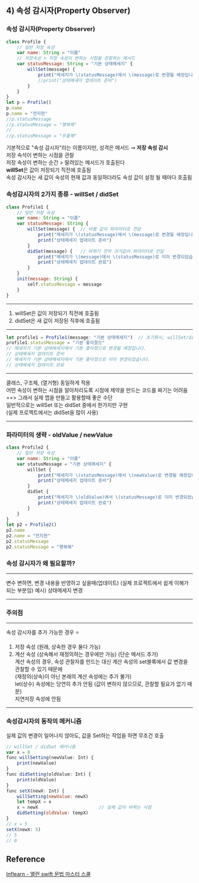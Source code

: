 ## 4) 속성 감시자(Property Observer)
### 속성 감시자(Property Observer)
```javascript
class Profile {
    // 일반 저장 속성
    var name: String = "이름"
    // 저장속성 + 저장 속성이 변하는 시점을 관찰하는 메서드
    var statusMessage: String = "기본 상태메세지" {
        willSet(message) {
            print("메세지가 \(statusMessage)에서 \(message)로 변경될 예정입니다.")
            //print("상태메세지 업데이트 준비")
        }
    }
}
let p = Profile()
p.name
p.name = "전지현"
//p.statusMessage
//p.statusMessage = "행복해"
//
//p.statusMessage = "우울해"
```
기본적으로 "속성 감시자"라는 이름이지만, 성격은 메서드 ➞ **저장 속성 감시**  
저장 속석이 변하는 시점을 관찰  
저장 속성이 변하는 순간 > 딸려있는 메서드가 호출된다  
**willSet**은 값이 저장되기 직전에 호출됨  
속성 감시자는 새 값이 속성의 현재 값과 동일하더라도 속성 값이 설정 될 때마다 호출됨  
### 속성감시자의 2가지 종류 - willSet / didSet
```javascript
class Profile1 {  
    // 일반 저장 속성
    var name: String = "이름"   
    var statusMessage: String {
        willSet(message) {  // 바뀔 값이 파라미터로 전달
            print("메세지가 \(statusMessage)에서 \(message)로 변경될 예정입니다.")
            print("상태메세지 업데이트 준비")
        }
        didSet(message) {   // 바뀌기 전의 과거값이 파라미터로 전달
            print("메세지가 \(message)에서 \(statusMessage)로 이미 변경되었습니다.")
            print("상태메세지 업데이트 완료")
        }
    }
    init(message: String) {
        self.statusMessage = message
    }
}
```
---
 1) willSet은 값이 저장되기 직전에 호출됨
 2) didSet은 새 값이 저장된 직후에 호출됨

---
```javascript
let profile1 = Profile1(message: "기본 상태메세지")  // 초기화시, willSet/didSet이 호출되지는 않음
profile1.statusMessage = "기분 좋아졌으"
// 메세지가 기본 상태메세지에서 기분 좋아졌으로 변경될 예정입니다.
// 상태메세지 업데이트 준비
// 메세지가 기본 상태메세지에서 기분 좋아졌으로 이미 변경되었습니다.
// 상태메세지 업데이트 완료
```
---
 클래스, 구조체, (열거형) 동일하게 적용  
 어떤 속성이 변하는 시점을 알아차리도록 시점에 제약을 만드는 코드를 짜기는 어려움  
 ==> 그래서 실제 앱을 만들고 활용할때 좋은 수단  
 일반적으로는 willSet 또는 didSet 중에서 한가지만 구현  
 (실제 프로젝트에서는 didSet을 많이 사용)  

---
### 파라미터의 생략 - oldValue / newValue
```javascript
class Profile2 {
    // 일반 저장 속성
    var name: String = "이름"
    var statusMessage = "기본 상태메세지" {
        willSet {
            print("메세지가 \(statusMessage)에서 \(newValue)로 변경될 예정입니다.")
            print("상태메세지 업데이트 준비")
        }
        didSet {
            print("메세지가 \(oldValue)에서 \(statusMessage)로 이미 변경되었습니다.")
            print("상태메세지 업데이트 완료")
        }
    }
}
let p2 = Profile2()
p2.name
p2.name = "전지현"
p2.statusMessage
p2.statusMessage = "행복해"
```
### 속성 감시자가 왜 필요할까?
---
 변수 변하면, 변경 내용을 반영하고 싶을때(업데이트)
 (실제 프로젝트에서 쉽게 이해가 되는 부분임)
 예시) 상태메세지 변경

---
### 주의점
---
 속성 감시자를 추가 가능한 경우 ⭐️  
 1) 저장 속성 (원래, 상속한 경우 둘다 가능)  
 2) 계산 속성 (상속해서 재정의하는 경우에만 가능) (단순 메서드 추가)  
 계산 속성의 경우, 속성 관찰자를 만드는 대신 계산 속성의 set블록에서 값 변경을 관찰할 수 있기 때문에  
 (재정의(상속)이 아닌 본래의 계산 속성에는 추가 불가)  
 let(상수) 속성에는 당연히 추가 안됨 (값이 변하지 않으므로, 관찰할 필요가 없기 때문)  
 지연저장 속성에 안됨  

---
### 속성감시자의 동작의 메커니즘
실제 값의 변경이 일어나지 않아도, 값을 Set하는 작업을 하면 무조건 호출
```javascript
// willSet / didSet 메커니즘
var x = 0
func willSetting(newValue: Int) {
    print(newValue)
}
func didSetting(oldValue: Int) {
    print(oldValue)
}
func setX(newX: Int) {
    willSetting(newValue: newX)
    let tempX = x
    x = newX                       // 실제 값이 바뀌는 시점
    didSetting(oldValue: tempX)
}
// x = 5
setX(newX: 5)
// 5
// 0
```
## Reference
[Inflearn - 앨런 swift 문법 마스터 스쿨](https://www.inflearn.com/course/%EC%8A%A4%EC%9C%84%ED%94%84%ED%8A%B8-%EB%AC%B8%EB%B2%95-%EB%A7%88%EC%8A%A4%ED%84%B0-%EC%8A%A4%EC%BF%A8/dashboard)
